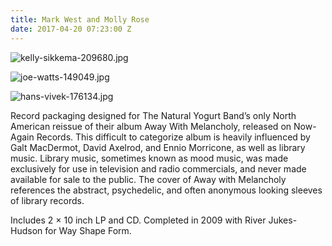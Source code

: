 ```yaml
---
title: Mark West and Molly Rose
date: 2017-04-20 07:23:00 Z
---
```


![kelly-sikkema-209680.jpg](/uploads/kelly-sikkema-209680.jpg)

![joe-watts-149049.jpg](/uploads/joe-watts-149049.jpg)

![hans-vivek-176134.jpg](/uploads/hans-vivek-176134.jpg)

Record packaging designed for The Natural Yogurt Band’s only North American reissue of their album Away With Melancholy, released on Now-Again Records. This difficult to categorize album is heavily influenced by Galt MacDermot, David Axelrod, and Ennio Morricone, as well as library music. Library music, sometimes known as mood music, was made exclusively for use in television and radio commercials, and never made available for sale to the public. The cover of Away with Melancholy references the abstract, psychedelic, and often anonymous looking sleeves of library records.

Includes 2 × 10 inch LP and CD. Completed in 2009 with River Jukes-Hudson for Way Shape Form.